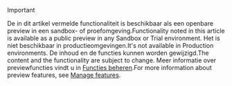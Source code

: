 > [!IMPORTANT]
> <span data-ttu-id="23261-101">De in dit artikel vermelde functionaliteit is beschikbaar als een openbare preview in een sandbox- of proefomgeving.</span><span class="sxs-lookup"><span data-stu-id="23261-101">Functionality noted in this article is available as a public preview in any Sandbox or Trial environment.</span></span> <span data-ttu-id="23261-102">Het is niet beschikbaar in productieomgevingen.</span><span class="sxs-lookup"><span data-stu-id="23261-102">It's not available in Production environments.</span></span> <span data-ttu-id="23261-103">De inhoud en de functies kunnen worden gewijzigd.</span><span class="sxs-lookup"><span data-stu-id="23261-103">The content and the functionality are subject to change.</span></span> <span data-ttu-id="23261-104">Meer informatie over previewfuncties vindt u in [Functies beheren](../hr-admin-manage-features.md).</span><span class="sxs-lookup"><span data-stu-id="23261-104">For more information about preview features, see [Manage features](../hr-admin-manage-features.md).</span></span>